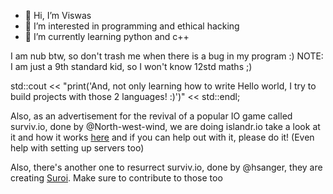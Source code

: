 - 👋 Hi, I’m Viswas
- 👀 I’m interested in programming and ethical hacking
- 🌱 I’m currently learning python and c++

I am nub btw, so don't trash me when there is a bug in my program :)
NOTE: I am just a 9th standard kid, so I won't know 12std maths ;)

std::cout << "print('And, not only learning how to write Hello world, I try to build projects with those 2 languages! :)')" << std::endl;

Also, as an advertisement for the revival of a popular IO game called surviv.io, done by @North-west-wind, we are doing islandr.io
take a look at it and how it works [here](https://github.com/North-West-Wind/islandr.io)
and if you can help out with it, please do it! (Even help with setting up servers too)

Also, there's another one to resurrect surviv.io, done by @hsanger, they are creating [Suroi](https://github.com/HasangerGames/suroi). Make sure to contribute to those too
<!---
Viswas-Programs/Viswas-Programs is a ✨ special ✨ repository because its `README.md` (this file) appears on your GitHub profile.
You can click the Preview link to take a look at your changes.
--->
